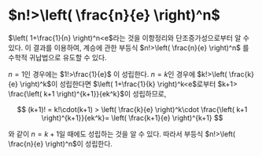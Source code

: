 <!---
title: '$n!>\left( \frac{n}{e} \right)^n$'
language: Korean
category: Mathematics
--->

# $n!>\left( \frac{n}{e} \right)^n$

$\left( 1+\frac{1}{n} \right)^n<e$라는 것을 이항정리와 단조증가성으로부터 알 수 있다.
이 결과를 이용하여, 계승에 관한 부등식 $n!>\left( \frac{n}{e} \right)^n$
를 수학적 귀납법으로 유도할 수 있다.

$n=1$인 경우에는
$1!>\frac{1}{e}$ 이 성립한다. $n=k$인 경우에 $k!>\left( \frac{k}{e} \right)^k$이 성립한다면
$\left( 1+\frac{1}{k} \right)^k<e$로부터 $k+1> \frac{\left( k+1 \right)^{k+1}}{ek^k}$이 성립하므로,

$$
(k+1)! = k!\cdot(k+1) > \left( \frac{k}{e} \right)^k\cdot
\frac{\left( k+1 \right)^{k+1}}{ek^k}= \left( \frac{k+1}{e} \right)^{k+1}
$$

와 같이 $n=k+1$일 때에도 성립하는 것을 알 수 있다. 따라서 부등식
$n!>\left( \frac{n}{e} \right)^n$이 성립한다.

